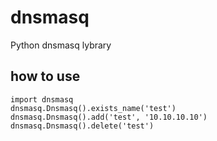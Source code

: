# dnsmasq

Python dnsmasq lybrary

## how to use

```
import dnsmasq
dnsmasq.Dnsmasq().exists_name('test')
dnsmasq.Dnsmasq().add('test', '10.10.10.10')
dnsmasq.Dnsmasq().delete('test')
```
